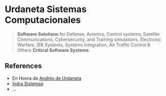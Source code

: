 # Urdaneta Sistemas Computacionales

> **Software Solutions** for Defense, Avionics,  Control systems, Satellite Communications, Cybersecurity, and Training simulations,  Electronic Warfare, ISR Systems, Systems Integration, Air Traffic Control  & Others **Critical Software Systems**.
> 

## References

- En Honra de [Andrés de Urdaneta](https://es.wikipedia.org/wiki/Andr%C3%A9s_de_Urdaneta)
- [Indra Sistemas](https://en.wikipedia.org/wiki/Indra_Sistemas)
- …